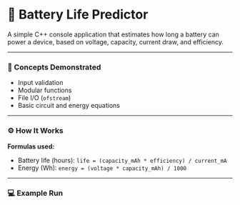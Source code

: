 # 🔋 Battery Life Predictor

A simple C++ console application that estimates how long a battery can power a device, based on voltage, capacity, current draw, and efficiency.

---

### 🧠 Concepts Demonstrated
- Input validation
- Modular functions
- File I/O (`ofstream`)
- Basic circuit and energy equations

---

### ⚙️ How It Works
**Formulas used:**
- Battery life (hours): `life = (capacity_mAh * efficiency) / current_mA`
- Energy (Wh): `energy = (voltage * capacity_mAh) / 1000`

---

### 💻 Example Run
